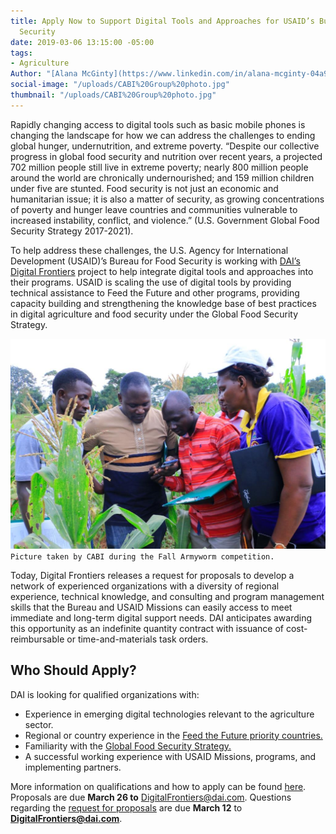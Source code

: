 ```yaml
---
title: Apply Now to Support Digital Tools and Approaches for USAID’s Bureau for Food
  Security
date: 2019-03-06 13:15:00 -05:00
tags:
- Agriculture
Author: "[Alana McGinty](https://www.linkedin.com/in/alana-mcginty-04a91657/)"
social-image: "/uploads/CABI%20Group%20photo.jpg"
thumbnail: "/uploads/CABI%20Group%20photo.jpg"
---
```


Rapidly changing access to digital tools such as basic mobile phones is changing the landscape for how we can address the challenges to ending global hunger, undernutrition, and extreme poverty. “Despite our collective progress in global food security and nutrition over recent years, a projected 702 million people still live in extreme poverty; nearly 800 million people around the world are chronically undernourished; and 159 million children under five are stunted. Food security is not just an economic and humanitarian issue; it is also a matter of security, as growing concentrations of poverty and hunger leave countries and communities vulnerable to increased instability, conflict, and violence.” (U.S. Government Global Food Security Strategy 2017-2021).

<!--more-->

To help address these challenges, the U.S. Agency for International Development (USAID)’s Bureau for Food Security is working with [DAI’s Digital Frontiers](https://www.dai.com/our-work/projects/worldwide-digital-frontiers-df) project to help integrate digital tools and approaches into their programs. USAID is scaling the use of digital tools by providing technical assistance to Feed the Future and other programs, providing capacity building and strengthening the knowledge base of best practices in digital agriculture and food security under the Global Food Security Strategy.

![CABI Group photo.jpg](/uploads/CABI%20Group%20photo.jpg)
`Picture taken by CABI during the Fall Armyworm competition.`

Today, Digital Frontiers releases a request for proposals to develop a network of experienced organizations with a diversity of regional experience, technical knowledge, and consulting and program management skills that the Bureau and USAID Missions can easily access to meet immediate and long-term digital support needs. DAI anticipates awarding this opportunity as an indefinite quantity contract with issuance of cost-reimbursable or time-and-materials task orders.

## Who Should Apply?

DAI is looking for qualified organizations with:

* Experience in emerging digital technologies relevant to the agriculture sector.
* Regional or country experience in the [Feed the Future priority countries.](https://www.usaid.gov/what-we-do/agriculture-and-food-security/increasing-food-security-through-feed-future)
* Familiarity with the [Global Food Security Strategy.](https://www.usaid.gov/what-we-do/agriculture-and-food-security/us-government-global-food-security-strategy)
* A successful working experience with USAID Missions, programs, and implementing partners.

More information on qualifications and how to apply can be found [here](https://drive.google.com/file/d/1Atd0tcejz_ZTd4Y-HxAIeX51fGM9BLiB/view?usp=sharing). Proposals are due **March 26 to** DigitalFrontiers@dai.com. Questions regarding the [request for proposals](https://drive.google.com/file/d/1Atd0tcejz_ZTd4Y-HxAIeX51fGM9BLiB/view?usp=sharing) are due **March 12** to **DigitalFrontiers@dai.com**.